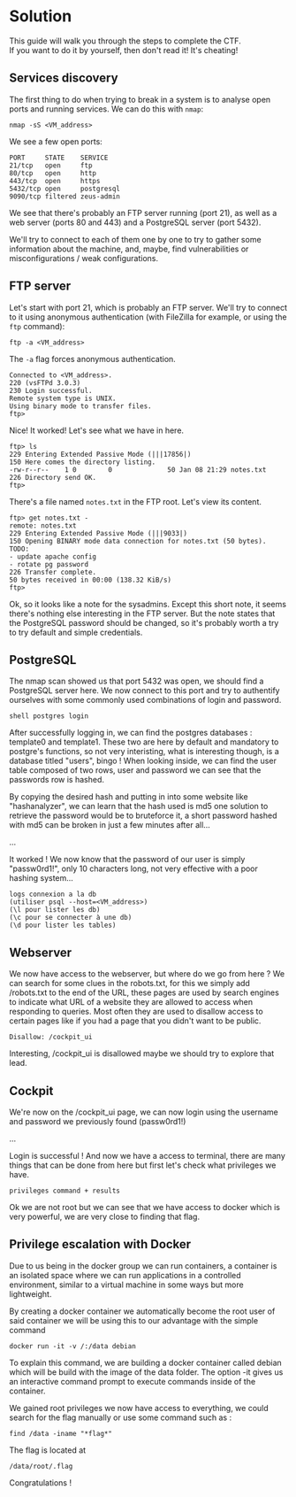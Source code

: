 # Solution

This guide will walk you through the steps to complete the CTF.  
If you want to do it by yourself, then don't read it! It's cheating!


## Services discovery
The first thing to do when trying to break in a system is to analyse open ports and running services.
We can do this with `nmap`:

```shell
nmap -sS <VM_address>
```

We see a few open ports:
```
PORT     STATE    SERVICE
21/tcp   open     ftp
80/tcp   open     http
443/tcp  open     https
5432/tcp open     postgresql
9090/tcp filtered zeus-admin
```

We see that there's probably an FTP server running (port 21), as well as a web server (ports 80 and 443) and a PostgreSQL server (port 5432).

We'll try to connect to each of them one by one to try to gather some information about the machine, and, maybe, find vulnerabilities or misconfigurations / weak configurations.


## FTP server
Let's start with port 21, which is probably an FTP server. We'll try to connect to it using anonymous authentication (with FileZilla for example, or using the `ftp` command):

```shell
ftp -a <VM_address>
```
The `-a` flag forces anonymous authentication.

```
Connected to <VM_address>.
220 (vsFTPd 3.0.3)
230 Login successful.
Remote system type is UNIX.
Using binary mode to transfer files.
ftp>
```

Nice! It worked! Let's see what we have in here.

```shell
ftp> ls
229 Entering Extended Passive Mode (|||17856|)
150 Here comes the directory listing.
-rw-r--r--    1 0        0              50 Jan 08 21:29 notes.txt
226 Directory send OK.
ftp> 
```

There's a file named `notes.txt` in the FTP root. Let's view its content.

```shell
ftp> get notes.txt -
remote: notes.txt
229 Entering Extended Passive Mode (|||9033|)
150 Opening BINARY mode data connection for notes.txt (50 bytes).
TODO:
- update apache config
- rotate pg password
226 Transfer complete.
50 bytes received in 00:00 (138.32 KiB/s)
ftp>
```

Ok, so it looks like a note for the sysadmins.
Except this short note, it seems there's nothing else interesting in the FTP server. But the note states that the PostgreSQL password should be changed, so it's probably worth a try to try default and simple credentials.

## PostgreSQL
The nmap scan showed us that port 5432 was open, we should find a PostgreSQL server here. We now connect to this port and try to authentify ourselves with some commonly used combinations of login and password.

```
shell postgres login
```

After successfully logging in, we can find the postgres databases : template0 and template1. These two are here by default and mandatory to postgre's functions, so not very interisting, what is interesting though, is a database titled "users", bingo !
When looking inside, we can find the user table composed of two rows, user and password we can see that the passwords row is hashed.

By copying the desired hash and putting in into some website like "hashanalyzer", we can learn that the hash used is md5 one solution to retrieve the password would be to bruteforce it, a short password hashed with md5 can be broken in just a few minutes after all...

...

It worked ! We now know that the password of our user is simply "passw0rd1!", only 10 characters long, not very effective with a poor hashing system...

```
logs connexion a la db
(utiliser psql --host=<VM_address>)
(\l pour lister les db)
(\c pour se connecter à une db)
(\d pour lister les tables)
```

## Webserver

We now have access to the webserver, but where do we go from here ? We can search for some clues in the robots.txt, for this we simply add /robots.txt to the end of the URL, these pages are used by search engines to indicate what URL of a website they are allowed to access when responding to queries. Most often they are used to disallow access to certain pages like if you had a page that you didn't want to be public.

```
Disallow: /cockpit_ui
```

Interesting, /cockpit_ui is disallowed maybe we should try to explore that lead.

## Cockpit

We're now on the /cockpit_ui page, we can now login using the username and password we previously found (passw0rd1!)

...

Login is successful ! And now we have a access to terminal, there are many things that can be done from here but first let's check what privileges we have.

```
privileges command + results
```

Ok we are not root but we can see that we have access to docker which is very powerful, we are very close to finding that flag.

## Privilege escalation with Docker

Due to us being in the docker group we can run containers, a container is an isolated space where we can run applications in a controlled environment, similar to a virtual machine in some ways but more lightweight.

By creating a docker container we automatically become the root user of said container we will be using this to our advantage with the simple command
```
docker run -it -v /:/data debian
```
To explain this command, we are building a docker container called debian which will be build with the image of the data folder. 
The option -it gives us an interactive command prompt to execute commands inside of the container.

We gained root privileges we now have access to everything, we could search for the flag manually or use some command such as :
```
find /data -iname "*flag*"
```

The flag is located at 
```
/data/root/.flag
```

Congratulations !

